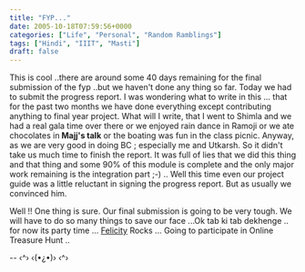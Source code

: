 ```yaml
---
title: "FYP..."
date: 2005-10-18T07:59:56+0000
categories: ["Life", "Personal", "Random Ramblings"]
tags: ["Hindi", "IIIT", "Masti"]
draft: false
---
```


This is cool ..there are around  some 40 days remaining for the final submission of the fyp ..but we haven't done any thing so far.
Today we had to submit the progress report. I was wondering what to write in this ... that for the past two months we have done everything except contributing anything to final year project.
What will I write, that I went to Shimla and we had a real gala time over there or we enjoyed rain dance in Ramoji or we ate chocolates in<strong> Majj's talk</strong> or the boating was fun in the class picnic.
Anyway, as we are very good in doing BC ; especially me and Utkarsh. So it didn't take us much time to finish the report. It was full of lies that we did this thing and that thing and some 90% of this module is complete and the only major work remaining is the integration part ;-) ..
Well this time even our project guide was a little reluctant in signing the progress report. But as usually we convinced him.

Well !! One thing is sure. Our final submission is going to be very tough. We will have to do so many things to save our face ...Ok tab ki tab dekhenge .. for now its party time  ...
<a href="http://felicity.iiit.ac.in">Felicity</a> Rocks ... Going to participate in Online Treasure Hunt ..

--
‹^› ‹(•¿•)› ‹^›